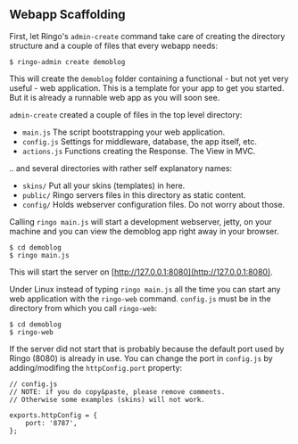 Webapp Scaffolding
------------

First, let Ringo's `admin-create` command take care of creating the directory structure and a couple of files that every webapp needs:

    $ ringo-admin create demoblog

This will create the `demoblog` folder containing a functional - but not yet very useful - web application. This is a template for your app to get you started. But it is already a runnable web app as you will soon see.

`admin-create` created a couple of files in the top level directory:

 * `main.js` The script bootstrapping your web application.
 * `config.js` Settings for middleware, database, the app itself, etc.
 * `actions.js` Functions creating the Response. The View in MVC.

.. and several directories with rather self explanatory names:

 * `skins/` Put all your skins (templates) in here.
 * `public/` Ringo servers files in this directory as static content.
 * `config/` Holds webserver configuration files. Do not worry about those.
 
Calling `ringo main.js` will start a development webserver, jetty, on your machine and you can view the demoblog app right away in your browser.

    $ cd demoblog
    $ ringo main.js

This will start the server on [http://127.0.0.1:8080](http://127.0.0.1:8080).

Under Linux instead of typing `ringo main.js` all the time you can start any web application with the `ringo-web` command. `config.js` must be in the directory from which you call `ringo-web`:

    $ cd demoblog
    $ ringo-web

If the server did not start that is probably because the default port used by Ringo (8080) is already in use. You can change the port in `config.js` by adding/modifing the `httpConfig.port` property:

    // config.js
    // NOTE: if you do copy&paste, please remove comments.
    // Otherwise some examples (skins) will not work.
    
    exports.httpConfig = {
        port: '8787',
    };



